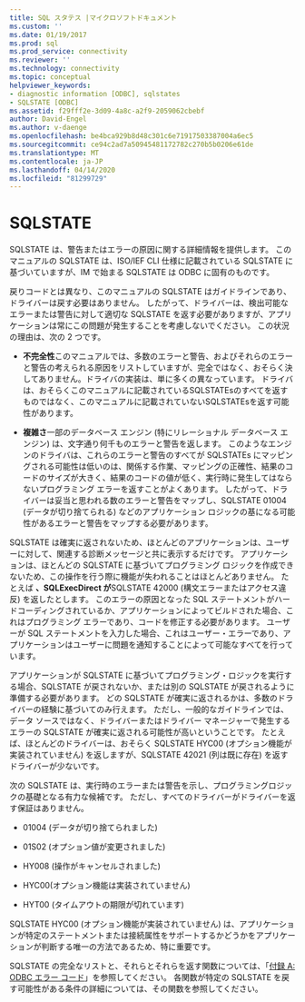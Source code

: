 ```yaml
---
title: SQL スタテス |マイクロソフトドキュメント
ms.custom: ''
ms.date: 01/19/2017
ms.prod: sql
ms.prod_service: connectivity
ms.reviewer: ''
ms.technology: connectivity
ms.topic: conceptual
helpviewer_keywords:
- diagnostic information [ODBC], sqlstates
- SQLSTATE [ODBC]
ms.assetid: f29fff2e-3d09-4a8c-a2f9-2059062cbebf
author: David-Engel
ms.author: v-daenge
ms.openlocfilehash: be4bca929b8d48c301c6e71917503387004a6ec5
ms.sourcegitcommit: ce94c2ad7a50945481172782c270b5b0206e61de
ms.translationtype: MT
ms.contentlocale: ja-JP
ms.lasthandoff: 04/14/2020
ms.locfileid: "81299729"
---
```

# <a name="sqlstates"></a>SQLSTATE
SQLSTATE は、警告またはエラーの原因に関する詳細情報を提供します。 このマニュアルの SQLSTATE は、ISO/IEF CLI 仕様に記載されている SQLSTATE に基づいていますが、IM で始まる SQLSTATE は ODBC に固有のものです。  
  
 戻りコードとは異なり、このマニュアルの SQLSTATE はガイドラインであり、ドライバーは戻す必要はありません。 したがって、ドライバーは、検出可能なエラーまたは警告に対して適切な SQLSTATE を返す必要がありますが、アプリケーションは常にこの問題が発生することを考慮しないでください。 この状況の理由は、次の 2 つです。  
  
-   **不完全性**このマニュアルでは、多数のエラーと警告、およびそれらのエラーと警告の考えられる原因をリストしていますが、完全ではなく、おそらく決してありません。ドライバの実装は、単に多くの異なっています。 ドライバは、おそらくこのマニュアルに記載されているSQLSTATEsのすべてを返すものではなく、このマニュアルに記載されていないSQLSTATEsを返す可能性があります。  
  
-   **複雑さ**一部のデータベース エンジン (特にリレーショナル データベース エンジン) は、文字通り何千ものエラーと警告を返します。 このようなエンジンのドライバは、これらのエラーと警告のすべてが SQLSTATEs にマッピングされる可能性は低いのは、関係する作業、マッピングの正確性、結果のコードのサイズが大きく、結果のコードの値が低く、実行時に発生してはならないプログラミング エラーを返すことがよくあります。 したがって、ドライバーは妥当と思われる数のエラーと警告をマップし、SQLSTATE 01004 (データが切り捨てられる) などのアプリケーション ロジックの基になる可能性があるエラーと警告をマップする必要があります。  
  
 SQLSTATE は確実に返されないため、ほとんどのアプリケーションは、ユーザーに対して、関連する診断メッセージと共に表示するだけです。 アプリケーションは、ほとんどの SQLSTATE に基づいてプログラミング ロジックを作成できないため、この操作を行う際に機能が失われることはほとんどありません。 たとえば **、SQLExecDirect が**SQLSTATE 42000 (構文エラーまたはアクセス違反) を返したとします。 このエラーの原因となった SQL ステートメントがハードコーディングされているか、アプリケーションによってビルドされた場合、これはプログラミング エラーであり、コードを修正する必要があります。 ユーザーが SQL ステートメントを入力した場合、これはユーザー・エラーであり、アプリケーションはユーザーに問題を通知することによって可能なすべてを行っています。  
  
 アプリケーションが SQLSTATE に基づいてプログラミング・ロジックを実行する場合、SQLSTATE が戻されないか、または別の SQLSTATE が戻されるように準備する必要があります。 どの SQLSTATE が確実に返されるかは、多数のドライバーの経験に基づいてのみ行えます。 ただし、一般的なガイドラインでは、データ ソースではなく、ドライバーまたはドライバー マネージャーで発生するエラーの SQLSTATE が確実に返される可能性が高いということです。 たとえば、ほとんどのドライバーは、おそらく SQLSTATE HYC00 (オプション機能が実装されていません) を返しますが、SQLSTATE 42021 (列は既に存在) を返すドライバーが少ないです。  
  
 次の SQLSTATE は、実行時のエラーまたは警告を示し、プログラミングロジックの基礎となる有力な候補です。 ただし、すべてのドライバーがドライバーを返す保証はありません。  
  
-   01004 (データが切り捨てられました)  
  
-   01S02 (オプション値が変更されました)  
  
-   HY008 (操作がキャンセルされました)  
  
-   HYC00(オプション機能は実装されていません)  
  
-   HYT00 (タイムアウトの期限が切れています)  
  
 SQLSTATE HYC00 (オプション機能が実装されていません) は、アプリケーションが特定のステートメントまたは接続属性をサポートするかどうかをアプリケーションが判断する唯一の方法であるため、特に重要です。  
  
 SQLSTATE の完全なリストと、それらとそれらを返す関数については、「[付録 A: ODBC エラー コード](../../../odbc/reference/appendixes/appendix-a-odbc-error-codes.md)」を参照してください。 各関数が特定の SQLSTATE を戻す可能性がある条件の詳細については、その関数を参照してください。
